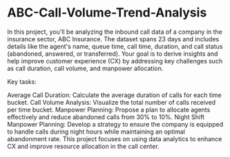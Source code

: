# ABC-Call-Volume-Trend-Analysis
In this project, you'll be analyzing the inbound call data of a company in the insurance sector, ABC Insurance. The dataset spans 23 days and includes details like the agent's name, queue time, call time, duration, and call status (abandoned, answered, or transferred). Your goal is to derive insights and help improve customer experience (CX) by addressing key challenges such as call duration, call volume, and manpower allocation.

Key tasks:

Average Call Duration: Calculate the average duration of calls for each time bucket.
Call Volume Analysis: Visualize the total number of calls received per time bucket.
Manpower Planning: Propose a plan to allocate agents effectively and reduce abandoned calls from 30% to 10%.
Night Shift Manpower Planning: Develop a strategy to ensure the company is equipped to handle calls during night hours while maintaining an optimal abandonment rate.
This project focuses on using data analytics to enhance CX and improve resource allocation in the call center.
